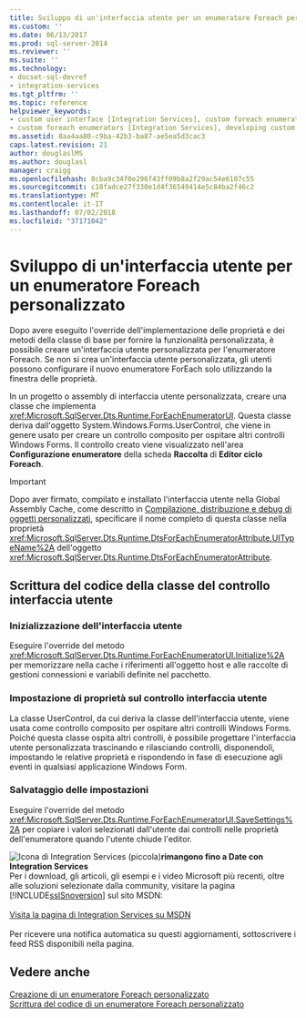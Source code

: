 ```yaml
---
title: Sviluppo di un'interfaccia utente per un enumeratore Foreach personalizzato | Microsoft Docs
ms.custom: ''
ms.date: 06/13/2017
ms.prod: sql-server-2014
ms.reviewer: ''
ms.suite: ''
ms.technology:
- docset-sql-devref
- integration-services
ms.tgt_pltfrm: ''
ms.topic: reference
helpviewer_keywords:
- custom user interface [Integration Services], custom foreach enumerators
- custom foreach enumerators [Integration Services], developing custom user interface
ms.assetid: 8aa4aa80-c9ba-42b3-ba87-ae5ea5d3cac3
caps.latest.revision: 21
author: douglaslMS
ms.author: douglasl
manager: craigg
ms.openlocfilehash: 8cba9c34f0e296f43ff09b8a2f29ac54e6107c55
ms.sourcegitcommit: c18fadce27f330e1d4f36549414e5c84ba2f46c2
ms.translationtype: MT
ms.contentlocale: it-IT
ms.lasthandoff: 07/02/2018
ms.locfileid: "37171042"
---
```

# <a name="developing-a-user-interface-for-a-custom-foreach-enumerator"></a>Sviluppo di un'interfaccia utente per un enumeratore Foreach personalizzato
  Dopo avere eseguito l'override dell'implementazione delle proprietà e dei metodi della classe di base per fornire la funzionalità personalizzata, è possibile creare un'interfaccia utente personalizzata per l'enumeratore Foreach. Se non si crea un'interfaccia utente personalizzata, gli utenti possono configurare il nuovo enumeratore ForEach solo utilizzando la finestra delle proprietà.  
  
 In un progetto o assembly di interfaccia utente personalizzata, creare una classe che implementa <xref:Microsoft.SqlServer.Dts.Runtime.ForEachEnumeratorUI>. Questa classe deriva dall'oggetto System.Windows.Forms.UserControl, che viene in genere usato per creare un controllo composito per ospitare altri controlli Windows Forms. Il controllo creato viene visualizzato nell'area **Configurazione enumeratore** della scheda **Raccolta** di **Editor ciclo Foreach**.  
  
> [!IMPORTANT]  
>  Dopo aver firmato, compilato e installato l'interfaccia utente nella Global Assembly Cache, come descritto in [Compilazione, distribuzione e debug di oggetti personalizzati](../building-deploying-and-debugging-custom-objects.md), specificare il nome completo di questa classe nella proprietà <xref:Microsoft.SqlServer.Dts.Runtime.DtsForEachEnumeratorAttribute.UITypeName%2A> dell'oggetto <xref:Microsoft.SqlServer.Dts.Runtime.DtsForEachEnumeratorAttribute>.  
  
## <a name="coding-the-user-interface-control-class"></a>Scrittura del codice della classe del controllo interfaccia utente  
  
### <a name="initializing-the-user-interface"></a>Inizializzazione dell'interfaccia utente  
 Eseguire l'override del metodo <xref:Microsoft.SqlServer.Dts.Runtime.ForEachEnumeratorUI.Initialize%2A> per memorizzare nella cache i riferimenti all'oggetto host e alle raccolte di gestioni connessioni e variabili definite nel pacchetto.  
  
### <a name="setting-properties-on-the-user-interface-control"></a>Impostazione di proprietà sul controllo interfaccia utente  
 La classe UserControl, da cui deriva la classe dell'interfaccia utente, viene usata come controllo composito per ospitare altri controlli Windows Forms. Poiché questa classe ospita altri controlli, è possibile progettare l'interfaccia utente personalizzata trascinando e rilasciando controlli, disponendoli, impostando le relative proprietà e rispondendo in fase di esecuzione agli eventi in qualsiasi applicazione Windows Form.  
  
### <a name="saving-settings"></a>Salvataggio delle impostazioni  
 Eseguire l'override del metodo <xref:Microsoft.SqlServer.Dts.Runtime.ForEachEnumeratorUI.SaveSettings%2A> per copiare i valori selezionati dall'utente dai controlli nelle proprietà dell'enumeratore quando l'utente chiude l'editor.  
  
![Icona di Integration Services (piccola)](../../media/dts-16.gif "icona di Integration Services (piccola)")**rimangono fino a Date con Integration Services** <br /> Per i download, gli articoli, gli esempi e i video Microsoft più recenti, oltre alle soluzioni selezionate dalla community, visitare la pagina [!INCLUDE[ssISnoversion](../../../includes/ssisnoversion-md.md)] sul sito MSDN:<br /><br /> [Visita la pagina di Integration Services su MSDN](http://go.microsoft.com/fwlink/?LinkId=136655)<br /><br /> Per ricevere una notifica automatica su questi aggiornamenti, sottoscrivere i feed RSS disponibili nella pagina.  
  
## <a name="see-also"></a>Vedere anche  
 [Creazione di un enumeratore Foreach personalizzato](creating-a-custom-foreach-enumerator.md)   
 [Scrittura del codice di un enumeratore Foreach personalizzato](coding-a-custom-foreach-enumerator.md)  
  
  
